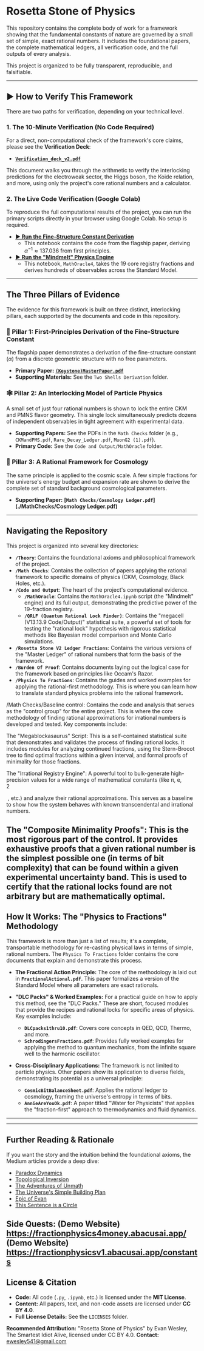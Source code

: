 # Rosetta Stone of Physics

This repository contains the complete body of work for a framework showing that the fundamental constants of nature are governed by a small set of simple, exact rational numbers. It includes the foundational papers, the complete mathematical ledgers, all verification code, and the full outputs of every analysis.

This project is organized to be fully transparent, reproducible, and falsifiable.

---

## ▶️ How to Verify This Framework

There are two paths for verification, depending on your technical level.

### 1. The 10-Minute Verification (No Code Required)

For a direct, non-computational check of the framework's core claims, please see the **Verification Deck**:

* **[`Verification_deck_v2.pdf`](./Verification_deck_v2.pdf)**

This document walks you through the arithmetic to verify the interlocking predictions for the electroweak sector, the Higgs boson, the Koide relation, and more, using only the project's core rational numbers and a calculator.

### 2. The Live Code Verification (Google Colab)

To reproduce the full computational results of the project, you can run the primary scripts directly in your browser using Google Colab. No setup is required.

* **[► Run the Fine-Structure Constant Derivation](https://colab.research.google.com/drive/1ttEMfSITXa3DaZHnH5SMFIRUX12BVaxC?usp=sharing)**
    * This notebook contains the code from the flagship paper, deriving $\alpha^{-1} \approx 137.036$ from first principles.
* **[► Run the "Mindmelt" Physics Engine](https://colab.research.google.com/drive/1MZtXHujuPUlDSmSMu2gR54b-s9N44UoZ?usp=sharing)**
    * This notebook, `MathOracle4`, takes the 19 core registry fractions and derives hundreds of observables across the Standard Model.

---

## The Three Pillars of Evidence

The evidence for this framework is built on three distinct, interlocking pillars, each supported by the documents and code in this repository.

### 💎 Pillar 1: First-Principles Derivation of the Fine-Structure Constant

The flagship paper demonstrates a derivation of the fine-structure constant ($\alpha$) from a discrete geometric structure with no free parameters.

* **Primary Paper:** **[`(Keystone)MasterPaper.pdf`](./(Keystone)MasterPaper.pdf)**
* **Supporting Materials:** See the `Two Shells Derivation` folder.

### 🕸️ Pillar 2: An Interlocking Model of Particle Physics

A small set of just four rational numbers is shown to lock the entire CKM and PMNS flavor geometry. This single lock simultaneously predicts dozens of independent observables in tight agreement with experimental data.

* **Supporting Papers:** See the PDFs in the `Math Checks` folder (e.g., `CKMandPMS.pdf`, `Rare_Decay_Ledger.pdf`, `MuonG2 (1).pdf`).
* **Primary Code:** See the `Code and Output/MathOracle` folder.

### 🌌 Pillar 3: A Rational Framework for Cosmology

The same principle is applied to the cosmic scale. A few simple fractions for the universe's energy budget and expansion rate are shown to derive the complete set of standard background cosmological parameters.

* **Supporting Paper:** **[`Math Checks/Cosmology Ledger.pdf`](./MathChecks/Cosmology Ledger.pdf)**

---

## Navigating the Repository

This project is organized into several key directories:

* **`/Theory`**: Contains the foundational axioms and philosophical framework of the project.
* **`/Math Checks`**: Contains the collection of papers applying the rational framework to specific domains of physics (CKM, Cosmology, Black Holes, etc.).
* **`/Code and Output`**: The heart of the project's computational evidence.
    * **`/MathOracle`**: Contains the `MathOracle4.ipynb` script (the "Mindmelt" engine) and its full output, demonstrating the predictive power of the 19-fraction registry.
    * **`/QRLF (Quantum Rational Lock Finder)`**: Contains the "megacell (V13.13.9 Code/Output)" statistical suite, a powerful set of tools for testing the "rational lock" hypothesis with rigorous statistical methods like Bayesian model comparison and Monte Carlo simulations.
* **`/Rosetta Stone V2 Ledger Fractions`**: Contains the various versions of the "Master Ledger" of rational numbers that form the basis of the framework.
* **`/Burden Of Proof`**: Contains documents laying out the logical case for the framework based on principles like Occam's Razor.
* **`/Physics To Fractions`**: Contains the guides and worked examples for applying the rational-first methodology. This is where you can learn how to translate standard physics problems into the rational framework.

/Math Checks/Baseline control: Contains the code and analysis that serves as the "control group" for the entire project. This is where the core methodology of finding rational approximations for irrational numbers is developed and tested. Key components include:

The "Megablockasaurus" Script: This is a self-contained statistical suite that demonstrates and validates the process of finding rational locks. It includes modules for analyzing continued fractions, using the Stern-Brocot tree to find optimal fractions within a given interval, and formal proofs of minimality for those fractions.

The "Irrational Registry Engine": A powerful tool to bulk-generate high-precision values for a wide range of mathematical constants (like π, e,  
2

​
 , etc.) and analyze their rational approximations. This serves as a baseline to show how the system behaves with known transcendental and irrational numbers.

The "Composite Minimality Proofs": This is the most rigorous part of the control. It provides exhaustive proofs that a given rational number is the simplest possible one (in terms of bit complexity) that can be found within a given experimental uncertainty band. This is used to certify that the rational locks found are not arbitrary but are mathematically optimal.
---

## How It Works: The "Physics to Fractions" Methodology

This framework is more than just a list of results; it's a complete, transportable methodology for re-casting physical laws in terms of simple, rational numbers. The `Physics To Fractions` folder contains the core documents that explain and demonstrate this process.

* **The Fractional Action Principle:** The core of the methodology is laid out in **`FractionalActional.pdf`**. This paper formalizes a version of the Standard Model where all parameters are exact rationals.

* **"DLC Packs" & Worked Examples:** For a practical guide on how to apply this method, see the "DLC Packs." These are short, focused modules that provide the recipes and rational locks for specific areas of physics. Key examples include:
    * **`DLCpacks1thru10.pdf`**: Covers core concepts in QED, QCD, Thermo, and more.
    * **`SchrodingersFractions.pdf`**: Provides fully worked examples for applying the method to quantum mechanics, from the infinite square well to the harmonic oscillator.

* **Cross-Disciplinary Applications:** The framework is not limited to particle physics. Other papers show its application to diverse fields, demonstrating its potential as a universal principle:
    * **`CosmicBitBalanceSheet.pdf`**: Applies the rational ledger to cosmology, framing the universe's entropy in terms of bits.
    * **`AnnieAreYouOk.pdf`**: A paper titled "Water for Physicists" that applies the "fraction-first" approach to thermodynamics and fluid dynamics.

---
---

## Further Reading & Rationale

If you want the story and the intuition behind the foundational axioms, the Medium articles provide a deep dive:

* [Paradox Dynamics](https://medium.com/where-thought-bends/paradox-dynamics-30d0e7e768a2)
* [Topological Inversion](https://medium.com/@ewesley541/topological-inversion-as-the-origin-of-fundamental-constants-9d9f4dc98f0c)
* [The Adventures of Unmath](https://medium.com/@ewesley541/the-adventures-of-unmath-volume-1-77042fd7cbe4)
* [The Universe's Simple Building Plan](https://medium.com/@ewesley541/the-universes-simple-building-plan-a-new-way-to-see-reality-d9395744893c)
* [Epic of Evan](https://medium.com/@ewesley541/epic-of-evan-a-pattern-based-threat-to-traditional-intelligence-cdc035da2b1d)
* [This Sentence is a Circle](https://medium.com/@ewesley541/this-sentence-is-a-circle-1e7b68264ff2)


Side Quests:
(Demo Website) https://fractionphysics4money.abacusai.app/
(Demo Website) https://fractionphysicsv1.abacusai.app/constants
---
## License & Citation

* **Code:** All code (`.py`, `.ipynb`, etc.) is licensed under the **MIT License**.
* **Content:** All papers, text, and non-code assets are licensed under **CC BY 4.0**.
* **Full License Details:** See the `LICENSES` folder.

**Recommended Attribution:** "Rosetta Stone of Physics" by Evan Wesley, The Smartest Idiot Alive, licensed under CC BY 4.0.
**Contact:** ewesley541@gmail.com
